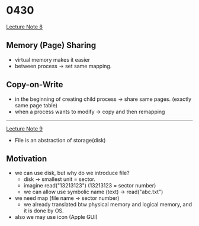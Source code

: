 # 0430

[Lecture Note 8](../lecture-notes/08-virtual-memory.pdf)

## Memory (Page) Sharing

- virtual memory makes it easier
- between process -> set same mapping.

## Copy-on-Write

- in the beginning of creating child process -> share same pages. (exactly same page table)
- when a process wants to modify -> copy and then remapping

---

[Lecture Note 9](../lecture-notes/09-file-systems.pdf)

- File is an abstraction of storage(disk)
  
## Motivation

- we can use disk, but why do we introduce file?
  - disk -> smallest unit = sector.
  - imagine read("13213123") (13213123 = sector number)
  - we can allow use symbolic name (text) -> read("abc.txt")
- we need map (file name -> sector number)
  - we already translated btw physical memory and logical memory, and it is done by OS.
- also we may use icon (Apple GUI)